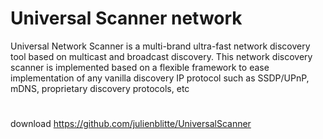 # Universal Scanner network
Universal Network Scanner is a multi-brand ultra-fast network discovery tool based on multicast and broadcast discovery. This network discovery scanner is implemented based on a flexible framework to ease implementation of any vanilla discovery IP protocol such as SSDP/UPnP, mDNS, proprietary discovery protocols, etc
#
download
https://github.com/julienblitte/UniversalScanner